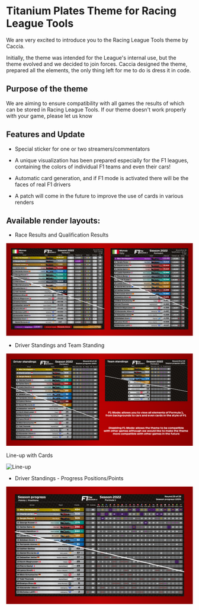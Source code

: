 # Titanium Plates Theme for Racing League Tools

We are very excited to introduce you to the Racing League Tools theme by Caccia.

Initially, the theme was intended for the League's internal use, but the theme evolved and we decided to join forces. Caccia designed the theme, prepared all the elements, the only thing left for me to do is dress it in code.

## Purpose of the theme

We are aiming to ensure compatibility with all games the results of which can be stored in Racing League Tools. If our theme doesn't work properly with your game, please let us know

## Features and Update

- Special sticker for one or two streamers/commentators

- A unique visualization has been prepared especially for the F1 leagues, containing the colors of individual F1 teams and even their cars!
- Automatic card generation, and if F1 mode is activated there will be the faces of real F1 drivers
- A patch will come in the future to improve the use of cards in various renders


## Available render layouts:

- Race Results and Qualification Results

![Race Results and Quali](docs/race_and_quali.png "Race Results")

- Driver Standings and Team Standing

![Driver and Team Standings](docs/driver_and_team_standing.png "Driver Standings")

 Line-up with Cards

![Line-up](docs/lineup.png "Driver Standings")

- Driver Standings - Progress Positions/Points

![Driver Standings - Progress Positions](docs/season_progress.png "Driver Standings - Progress Positions")


